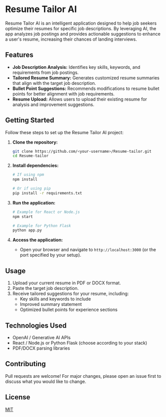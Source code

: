 # Resume Tailor AI

Resume Tailor AI is an intelligent application designed to help job seekers optimize their resumes for specific job descriptions. By leveraging AI, the app analyzes job postings and provides actionable suggestions to enhance a user's resume, increasing their chances of landing interviews.

## Features

- **Job Description Analysis:** Identifies key skills, keywords, and requirements from job postings.
- **Tailored Resume Summary:** Generates customized resume summaries that align with the target job description.
- **Bullet Point Suggestions:** Recommends modifications to resume bullet points for better alignment with job requirements.
- **Resume Upload:** Allows users to upload their existing resume for analysis and improvement suggestions.

## Getting Started

Follow these steps to set up the Resume Tailor AI project:

1. **Clone the repository:**
   ```bash
   git clone https://github.com/<your-username>/Resume-tailor.git
   cd Resume-tailor
   ```

2. **Install dependencies:**
   ```bash
   # If using npm
   npm install

   # Or if using pip
   pip install -r requirements.txt
   ```

3. **Run the application:**
   ```bash
   # Example for React or Node.js
   npm start

   # Example for Python Flask
   python app.py
   ```

4. **Access the application:**
   - Open your browser and navigate to `http://localhost:3000` (or the port specified by your setup).

## Usage

1. Upload your current resume in PDF or DOCX format.
2. Paste the target job description.
3. Receive tailored suggestions for your resume, including:
   - Key skills and keywords to include
   - Improved summary statement
   - Optimized bullet points for experience sections

## Technologies Used

- OpenAI / Generative AI APIs
- React / Node.js or Python Flask (choose according to your stack)
- PDF/DOCX parsing libraries

## Contributing

Pull requests are welcome! For major changes, please open an issue first to discuss what you would like to change.

## License

[MIT](LICENSE)
